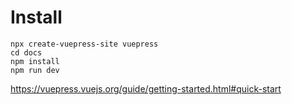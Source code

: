 # Install

```
npx create-vuepress-site vuepress
cd docs
npm install
npm run dev
```

https://vuepress.vuejs.org/guide/getting-started.html#quick-start